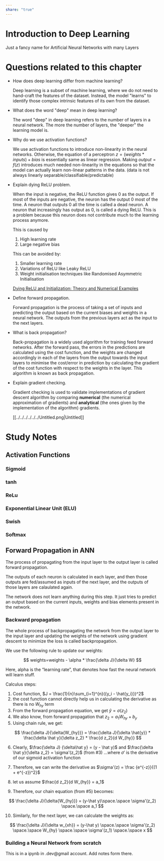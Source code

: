 ```yaml
---
share: "true"
---
```



# Introduction to Deep Learning

Just a fancy name for Artificial Neural Networks with many Layers

# Questions related to this chapter

- How does deep learning differ from machine learning?

    Deep learning is a subset of machine learning, where we do not need to hand-craft the features of the dataset. Instead, the model "learns" to identify those complex intrinsic features of its own from the dataset.

- What does the word "deep" mean in deep learning?

    The word "deep" in deep learning refers to the number of layers in a neural network. The more the number of layers, the "deeper" the learning model is.

- Why do we use activation functions?

    We use activation functions to introduce non-linearity in the neural networks. Otherwise, the equation of a perceptron $z = (weights * inputs) + bias$ is essentially same as linear regression. Making $output = f(z)$  introduces much needed non-linearity in the equations so that the model can actually learn non-linear patterns in the data. (data is not always linearly separable/classifiable/predictable)

- Explain dying ReLU problem.

    When the input is negative, the ReLU function gives 0 as the output. If most of the inputs are negative, the neuron has the output 0 most of the time. A neuron that outputs 0 all the time is called a dead neuron. A neuron that increasingly has output as 0, is called a dying ReLU. This is a problem because this neuron does not contribute much to the learning process anymore.

    This is caused by

    1. High learning rate
    2. Large negative bias

    This can be avoided by:

    1. Smaller learning rate
    2. Variations of ReLU like Leaky ReLU
    3. Weight initialisation techniques like Randomised Asymmetric Initialisation

    [Dying ReLU and Initialization: Theory and Numerical Examples](https://arxiv.org/abs/1903.06733)

- Define forward propagation.

    Forward propagation is the process of taking a set of inputs and predicting the output based on the current biases and weights in a neural network. The outputs from the previous layers act as the input to the next layers.

- What is back propagation?

    Back-propagation is a widely used algorithm for training feed forward networks. After the forward pass, the errors in the predictions are calculated using the cost function, and the weights are changed accordingly in each of the layers from the output towards the input layers to minimise the cost/error in prediction by calculating the gradient of the cost function with respect to the weights in the layer. This algorithm is known as back propagation.

- Explain gradient checking.

    Gradient checking is used to validate implementations of gradient descent algorithm by comparing **numerical** (the numerical approximation of gradients) and **analytical** (the ones given by the implementation of the algorithm) gradients.

    [[../../../../../../Untitled.png|Untitled]]




# Study Notes

## Activation Functions

### Sigmoid

### tanh

### ReLu

### Exponential Linear Unit (ELU)

### Swish

### Softmax

## Forward Propagation in ANN

The process of propagating from the input layer to the output layer is called forward propagation.

The outputs of each neuron is calculated in each layer, and then those outputs are fed/assumed as inputs of the next layer, and the outputs of those layers are calaulated again.

The network does not learn anything during this step. It just tries to predict an output based on the current inputs, weights and bias elements present in the network.

### Backward propagation

The whole process of backpropagating the network from the output layer to the input layer and updating the weights of the network using gradient descent to minimize the loss is called backpropagation.

We use the following rule to update our weights:

$$
weights=weights - \alpha * \frac{\delta J}{\delta W}
$$

Here, alpha is the “learning rate”, that denotes how fast the neural network will learn stuff.

Calculus steps:

1. Cost function, $J = \frac{1}{n}\sum_{i=1}^{n}({y_i - \hat{y_i}})^2$
2. the cost function cannot directly help us in calculating the derivative as there is no $W_{hy}$ term
3. From the forward propagation equation, we get  $\hat{y} = \sigma(z_2)$
4. We also know, from forward propagation that  $z_2 = a_1 W_{hy} + b_y$
5. Using chain rule, we get:

$$
\frac{\delta J}{\delta{W_{hy}}} = \frac{\delta J}{\delta \hat{y}} * \frac{\delta \hat y}{\delta z_2} * \frac{d z_2}{d W_{hy}}
$$

6. Clearly, $\frac{\delta J} {\delta\hat y} = (y - \hat y)$ and $\frac{\delta \hat y}{\delta z_2} = \sigma'(z_2)$   (from #3)
...where $\sigma'$ is the derivative of our sigmoid activation function

7. Therefore, we can write the derivative as
$\sigma'(z) = \frac {e^{-z}}{(1 + e^{-z})^2}$

8. let us assume $\frac{d z_2}{d W_{hy}} = a_1$

9. Therefore, our chain equation (from #5) becomes:

$$
\frac{\delta J}{\delta{W_{hy}}} = (y-\hat y)\space.\space \sigma'(z_2) \space.\space a_1
$$

10. Similarly, for the next layer, we can calculate the weights as:

$$
\frac{\delta J}{\delta w_{xh}} = (y-\hat y) \space.\space \sigma'(z_2) \space.\space W_{hy} \space.\space \sigma'(z_1) \space.\space x
$$

### Building a Neural Network from scratch

This is in a ipynb in .dev@gmail account. Add notes form there.
